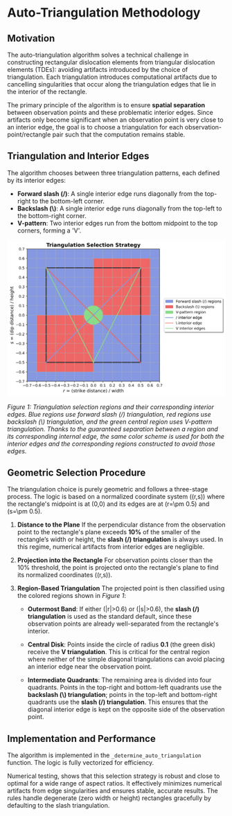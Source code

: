 # Auto-Triangulation Methodology

## Motivation

The auto-triangulation algorithm solves a technical challenge in constructing rectangular dislocation elements from triangular dislocation elements (TDEs): avoiding artifacts introduced by the choice of triangulation. Each triangulation introduces computational artifacts due to cancelling singularities that occur along the triangulation edges that lie in the interior of the rectangle.

The primary principle of the algorithm is to ensure **spatial separation** between observation points and these problematic interior edges. Since artifacts only become significant when an observation point is very close to an interior edge, the goal is to choose a triangulation for each observation-point/rectangle pair such that the computation remains stable.

## Triangulation and Interior Edges

The algorithm chooses between three triangulation patterns, each defined by its interior edges:

*   **Forward slash (/)**: A single interior edge runs diagonally from the top-right to the bottom-left corner.
*   **Backslash (\\)**: A single interior edge runs diagonally from the top-left to the bottom-right corner.
*   **V-pattern**: Two interior edges run from the bottom midpoint to the top corners, forming a 'V'.

![Triangulation Selection Strategy](figures/triangulation_schematic.svg)

*Figure 1: Triangulation selection regions and their corresponding interior edges. Blue regions use forward slash (/) triangulation, red regions use backslash (\\) triangulation, and the green central region uses V-pattern triangulation. Thanks to the guaranteed separation between a region and its corresponding internal edge, the same color scheme is used for both the interior edges and the corresponding regions constructed to avoid those edges.*

## Geometric Selection Procedure

The triangulation choice is purely geometric and follows a three-stage process. The logic is based on a normalized coordinate system \((r,s)\) where the rectangle's midpoint is at (0,0) and its edges are at \(r=\pm 0.5\) and \(s=\pm 0.5\).

1.  **Distance to the Plane**
    If the perpendicular distance from the observation point to the rectangle's plane exceeds **10%** of the smaller of the rectangle’s width or height, the **slash (/) triangulation** is always used. In this regime, numerical artifacts from interior edges are negligible.

2.  **Projection into the Rectangle**
    For observation points closer than the 10% threshold, the point is projected onto the rectangle's plane to find its normalized coordinates \((r,s)\).

3.  **Region-Based Triangulation**
    The projected point is then classified using the colored regions shown in *Figure 1*:

    *   **Outermost Band**: If either \(|r|>0.6\) or \(|s|>0.6\), the **slash (/) triangulation** is used as the standard default, since these observation points are already well-separated from the rectangle's interior.

    *   **Central Disk**: Points inside the circle of radius **0.1** (the green disk) receive the **V triangulation**. This is critical for the central region where neither of the simple diagonal triangulations can avoid placing an interior edge near the observation point.

    *   **Intermediate Quadrants**: The remaining area is divided into four quadrants. Points in the top-right and bottom-left quadrants use the **backslash (\\) triangulation**; points in the top-left and bottom-right quadrants use the **slash (/) triangulation**. This ensures that the diagonal interior edge is kept on the opposite side of the observation point.

## Implementation and Performance

The algorithm is implemented in the `_determine_auto_triangulation` function. The logic is fully vectorized for efficiency.

Numerical testing, shows that this selection strategy is robust and close to optimal for a wide range of aspect ratios. It effectively minimizes numerical artifacts from edge singularities and ensures stable, accurate results. The rules handle degenerate (zero width or height) rectangles gracefully by defaulting to the slash triangulation.
